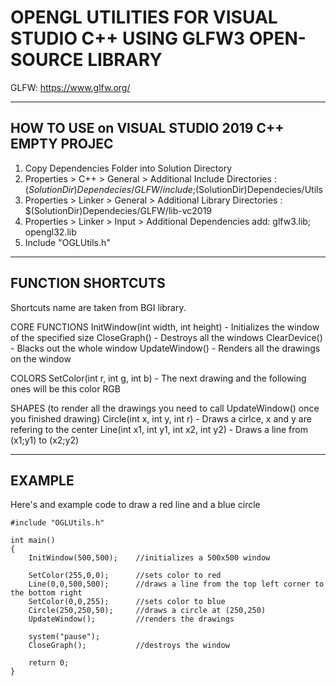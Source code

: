 

# **OPENGL UTILITIES FOR VISUAL STUDIO C++ USING GLFW3 OPEN-SOURCE LIBRARY**

GLFW: https://www.glfw.org/

-----------------------------------------------------------------------------------------------

## HOW TO USE on VISUAL STUDIO 2019 C++ EMPTY PROJEC

1. Copy Dependencies Folder into Solution Directory
2. Properties > C++ > General > Additional Include Directories		: $(SolutionDir)Dependecies/GLFW/include;$(SolutionDir)Dependecies/Utils
3. Properties > Linker > General > Additional Library Directories	: $(SolutionDir)Dependecies/GLFW/lib-vc2019
4. Properties > Linker > Input > Additional Dependencies	     add: glfw3.lib; opengl32.lib
5. Include "OGLUtils.h"

------------------------------------------------------------------------------------------------

## FUNCTION SHORTCUTS
Shortcuts name are taken from BGI library.

CORE FUNCTIONS
InitWindow(int width, int height)	 - Initializes the window of the specified size
CloseGraph()						 - Destroys all the windows
ClearDevice()					 	 - Blacks out the whole window
UpdateWindow()						 - Renders all the drawings on the window

COLORS
SetColor(int r, int g, int b)		 - The next drawing and the following ones will be this color RGB

SHAPES (to render all the drawings you need to call UpdateWindow() once you finished drawing)
Circle(int x, int y, int r)			 - Draws a cirlce, x and y are refering to the center
Line(int x1, int y1, int x2, int y2) - Draws a line from (x1;y1) to (x2;y2)

-------------------------------------------------------------------------------------------------

## EXAMPLE
Here's and example code to draw a red line and a blue circle


	#include "OGLUtils.h"

	int main()
	{
		InitWindow(500,500);	//initializes a 500x500 window
	
		SetColor(255,0,0);		//sets color to red
		Line(0,0,500,500);		//draws a line from the top left corner to the bottom right
		SetColor(0,0,255);		//sets color to blue
		Circle(250,250,50);		//draws a circle at (250,250) 
		UpdateWindow();			//renders the drawings

		system("pause");
		CloseGraph();			//destroys the window

		return 0;
	}

